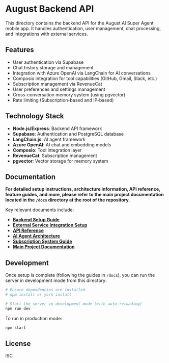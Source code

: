 # August Backend API

This directory contains the backend API for the August AI Super Agent mobile app. It handles authentication, user management, chat processing, and integrations with external services.

## Features

*   User authentication via Supabase
*   Chat history storage and management
*   Integration with Azure OpenAI via LangChain for AI conversations
*   Composio integration for tool capabilities (GitHub, Gmail, Slack, etc.)
*   Subscription management via RevenueCat
*   User preferences and settings management
*   Cross-conversation memory system (using pgvector)
*   Rate limiting (Subscription-based and IP-based)

## Technology Stack

*   **Node.js/Express**: Backend API framework
*   **Supabase**: Authentication and PostgreSQL database
*   **LangChain.js**: AI agent framework
*   **Azure OpenAI**: AI chat and embedding models
*   **Composio**: Tool integration layer
*   **RevenueCat**: Subscription management
*   **pgvector**: Vector storage for memory system

## Documentation

**For detailed setup instructions, architecture information, API reference, feature guides, and more, please refer to the main project documentation located in the `/docs` directory at the root of the repository.**

Key relevant documents include:

*   **[Backend Setup Guide](../../docs/getting-started/backend-setup.md)**
*   **[External Service Integration Setup](../../docs/getting-started/integrations-setup.md)**
*   **[API Reference](../../docs/api/README.md)**
*   **[AI Agent Architecture](../../docs/features/ai-agents.md)**
*   **[Subscription System Guide](../../docs/features/subscriptions.md)**
*   **[Main Project Documentation](../../docs/README.md)**

## Development

Once setup is complete (following the guides in `/docs`), you can run the server in development mode from this directory:

```bash
# Ensure dependencies are installed
# npm install or yarn install

# Start the server in development mode (with auto-reloading)
npm run dev 
```

To run in production mode:
```bash
npm start
```

## License

ISC
